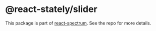 # @react-stately/slider

This package is part of [react-spectrum](https://github.com/watheia/spectrum). See the repo for more details.